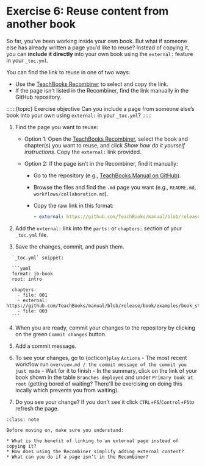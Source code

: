 # Exercise 6: Reuse content from another book

So far, you've been working inside your own book. But what if someone else has already written a page you’d like to reuse? Instead of copying it, you can **include it directly** into your own book using the `external:` feature in your `_toc.yml`.

You can find the link to reuse in one of two ways:

* Use the [TeachBooks Recombiner](https://teachbooks.io/recombiner/) to select and copy the link.
* If the page isn't listed in the Recombiner, find the link manually in the GitHub repository.

::::::{topic} Exercise objective
Can you include a page from someone else’s book into your own using `external:` in your `_toc.yml`?
::::::


1. Find the page you want to reuse:

   * Option 1: Open the [TeachBooks Recombiner](https://teachbooks.io/recombiner/), select the book and chapter(s) you want to reuse, and click *Show how do it yourself instructions*. Copy the `external:` link provided.
   * Option 2: If the page isn’t in the Recombiner, find it manually:

     * Go to the repository (e.g., [TeachBooks Manual on GitHub](https://github.com/TeachBooks/manual)).
     * Browse the files and find the `.md` page you want (e.g., `README.md`, `workflows/collaboration.md`).
     * Copy the raw link in this format:

       ```yaml
       - external: https://github.com/TeachBooks/manual/blob/release/book/examples/book_structure.md
       ```

2. Add the `external:` link into the `parts:` or `chapters:` section of your `_toc.yml` file.

3. Save the changes, commit, and push them.


````{admonition} Example
  `_toc.yml` snippet:

  ```yaml
  format: jb-book
  root: intro

  chapters:
    - file: 001
    - external: https://github.com/TeachBooks/manual/blob/release/book/examples/book_structure.md
    - file: 003
  ```
````

4. When you are ready, commit your changes to the repository by clicking on the green `Commit changes` button.

5. Add a commit message.

6. To see your changes, go to {octicon}`play` `Actions` - The most recent workflow run `overview.md / the commit message of the commit you just made` - Wait for it to finish - In the summary, click on the link of your book shown in the table `Branches deployed` and under `Primary book at root` (getting bored of waiting? There'll be exercising on doing this locally which prevents you from waiting).

7. Do you see your change? If you don't see it click `CTRL`+`F5`/`Control`+`F5`to refresh the page.



```{admonition} Check your understanding
:class: note

Before moving on, make sure you understand:

* What is the benefit of linking to an external page instead of copying it?
* How does using the Recombiner simplify adding external content?
* What can you do if a page isn’t in the Recombiner?
```













